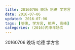 ```yaml
---
title: 20160706 晚场 哈德 学方言
date: 2016-07-06
updated: 2016-07-06
tags: [哈德, 学方言, 相声, 高峰] 
categories: (2016)丙申年场次 
---
```

20160706 晚场 哈德 学方言
